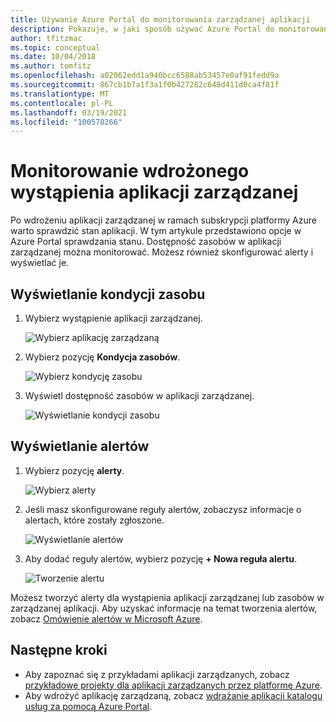 ```yaml
---
title: Używanie Azure Portal do monitorowania zarządzanej aplikacji
description: Pokazuje, w jaki sposób używać Azure Portal do monitorowania dostępności i alertów dla aplikacji zarządzanej.
author: tfitzmac
ms.topic: conceptual
ms.date: 10/04/2018
ms.author: tomfitz
ms.openlocfilehash: a02062edd1a940bcc6588ab53457e0af91fedd9a
ms.sourcegitcommit: 867cb1b7a1f3a1f0b427282c648d411d0ca4f81f
ms.translationtype: MT
ms.contentlocale: pl-PL
ms.lasthandoff: 03/19/2021
ms.locfileid: "100578266"
---
```

# <a name="monitor-a-deployed-instance-of-a-managed-application"></a>Monitorowanie wdrożonego wystąpienia aplikacji zarządzanej

Po wdrożeniu aplikacji zarządzanej w ramach subskrypcji platformy Azure warto sprawdzić stan aplikacji. W tym artykule przedstawiono opcje w Azure Portal sprawdzania stanu. Dostępność zasobów w aplikacji zarządzanej można monitorować. Możesz również skonfigurować alerty i wyświetlać je.

## <a name="view-resource-health"></a>Wyświetlanie kondycji zasobu

1. Wybierz wystąpienie aplikacji zarządzanej.

   ![Wybierz aplikację zarządzaną](./media/monitor-managed-application-portal/select-managed-application.png)

1. Wybierz pozycję **Kondycja zasobów**.

   ![Wybierz kondycję zasobu](./media/monitor-managed-application-portal/select-resource-health.png)

1. Wyświetl dostępność zasobów w aplikacji zarządzanej.

   ![Wyświetlanie kondycji zasobu](./media/monitor-managed-application-portal/view-health.png)

## <a name="view-alerts"></a>Wyświetlanie alertów

1. Wybierz pozycję **alerty**.

   ![Wybierz alerty](./media/monitor-managed-application-portal/select-alerts.png)

1. Jeśli masz skonfigurowane reguły alertów, zobaczysz informacje o alertach, które zostały zgłoszone.

   ![Wyświetlanie alertów](./media/monitor-managed-application-portal/view-alerts.png)

1. Aby dodać reguły alertów, wybierz pozycję **+ Nowa reguła alertu**.

   ![Tworzenie alertu](./media/monitor-managed-application-portal/create-new-alert.png)

Możesz tworzyć alerty dla wystąpienia aplikacji zarządzanej lub zasobów w zarządzanej aplikacji. Aby uzyskać informacje na temat tworzenia alertów, zobacz [Omówienie alertów w Microsoft Azure](../../azure-monitor/alerts/alerts-overview.md).

## <a name="next-steps"></a>Następne kroki

* Aby zapoznać się z przykładami aplikacji zarządzanych, zobacz [przykładowe projekty dla aplikacji zarządzanych przez platformę Azure](sample-projects.md).
* Aby wdrożyć aplikację zarządzaną, zobacz [wdrażanie aplikacji katalogu usług za pomocą Azure Portal](deploy-service-catalog-quickstart.md).